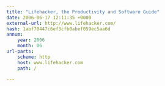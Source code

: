 ```yaml
---
title: "Lifehacker, the Productivity and Software Guide"
date: 2006-06-17 12:11:35 +0000
external-url: http://www.lifehacker.com/
hash: 1abf70447c6ef3cfb0abef059ec5aa6d
annum:
    year: 2006
    month: 06
url-parts:
    scheme: http
    host: www.lifehacker.com
    path: /

---
```



